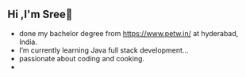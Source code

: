 ## Hi ,I'm Sree👋

-  done my bachelor degree from https://www.petw.in/ at hyderabad, India.
-  I’m currently learning  Java full stack development...
-  passionate about coding and cooking.
-  <!-- github readme stats->

(https://github-readme-stats.vercel.app/api?username=toxicy57)(https://github.com/toxicy57/github-readme-stats)
